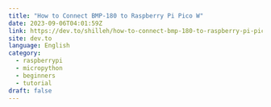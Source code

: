 ```yaml
---
title: "How to Connect BMP-180 to Raspberry Pi Pico W"
date: 2023-09-06T04:01:59Z
link: https://dev.to/shilleh/how-to-connect-bmp-180-to-raspberry-pi-pico-w-4ofc?utm_medium=RSS&utm_source=news.12bit.vn
site: dev.to
language: English
category:
  - raspberrypi
  - micropython
  - beginners
  - tutorial
draft: false
---
```

